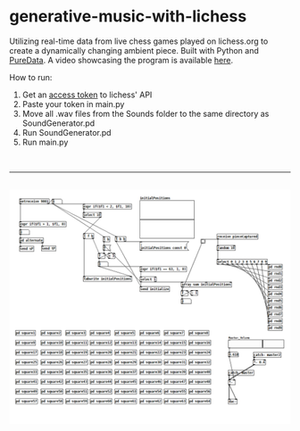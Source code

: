 # generative-music-with-lichess
Utilizing real-time data from live chess games played on lichess.org to create a dynamically changing ambient piece. Built with Python and [PureData](https://puredata.info/). A video showcasing the program is available [here](https://www.youtube.com/watch?v=uGvOv52476M).

How to run:

1. Get an [access token](https://www.lichess.org/account/oauth/token/) to lichess' API
2. Paste your token in main.py
3. Move all .wav files from the Sounds folder to the same directory as SoundGenerator.pd
5. Run SoundGenerator.pd
6. Run main.py
   
<br>

---

<br>

<img src="https://github.com/Eeelis/generative-music-with-lichess/blob/main/Images/SoundGenerator.png" width=800>
